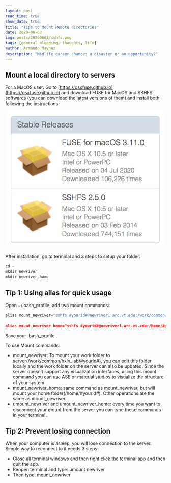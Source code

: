 ```yaml
---
layout: post
read_time: true
show_date: true
title: "Tips to Mount Remote directories"
date: 2020-06-03
img: posts/20200603/sshfs.png
tags: [general blogging, thoughts, life]
author: Armando Maynez
description: "Midlife career change: a disaster or an opportunity?"
---
```


## Mount a local directory to servers

For a MacOS user: 
Go to [https://osxfuse.github.io](https://osxfuse.github.io) and download FUSE for MacOS and SSHFS softwares (you can download the latest versions of them) and install both following the instructions.

<center><img src="./assets/img/posts/20200603/Fuse.png" width="540"></center>

After installation, go to terminal and 3 steps to setup your folder:
```python
cd ~
mkdir newriver
mkdir newriver_home
```

## Tip 1: Using alias for quick usage

Open ~/.bash_profile, add two mount commands:

```python
alias mount_newriver="sshfs #yourid#@newriver1.arc.vt.edu:/work/common/hxin_lab/#yourid#  /Users/#yourmacusername#/newriver”

alias mount_newriver_home="sshfs #yourid#@newriver1.arc.vt.edu:/home/#yourid# /Users/#yourmacusername#/newriver_home"
```

Save your .bash_profile. 

To use Mount commands:

- mount_newriver: To mount your work folder to server(/work/common/hxin_lab/#yourid#), you can edit this folder locally and the work folder on the server can also be updated. Since the server doesn’t support any visualization interfaces, using this mount command you can use ASE or material studios to visualize the structure of your system. 
- mount_newriver_home: same command as mount_newriver, but will mount your home folder(/home/#yourid#). Other operations are the same as mount_newriver.
- umount_newriver and umount_newriver_home: every time you want to disconnect your mount from the server you can type those commands in your terminal.


## Tip 2: Prevent losing connection

When your computer is asleep, you will lose connection to the server. Simple way to reconnect to it needs 3 steps: 
- Close all terminal windows and then right click the terminal app and then quit the app.
- Reopen terminal and type: umount newriver
- Then type: mount_newriver

